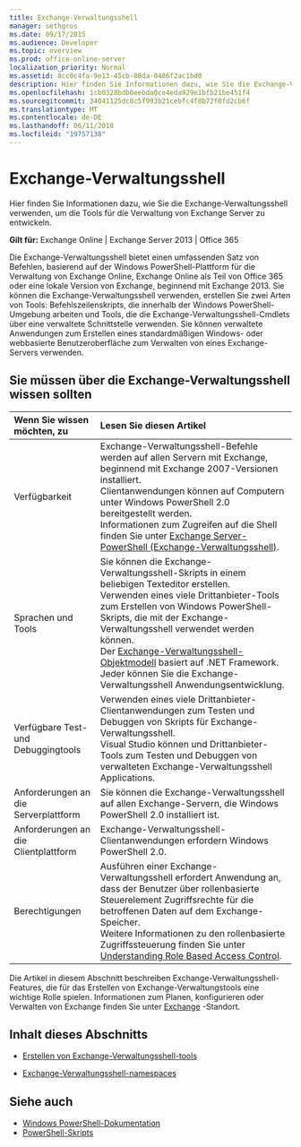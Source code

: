 ```yaml
---
title: Exchange-Verwaltungsshell
manager: sethgros
ms.date: 09/17/2015
ms.audience: Developer
ms.topic: overview
ms.prod: office-online-server
localization_priority: Normal
ms.assetid: 8cc0c4fa-9e13-45cb-88da-0486f2ac1bd0
description: Hier finden Sie Informationen dazu, wie Sie die Exchange-Verwaltungsshell verwenden, um die Tools für die Verwaltung von Exchange Server zu entwickeln.
ms.openlocfilehash: 1cb0328bdb0eebda0ce4eda929e1bfb21be451f4
ms.sourcegitcommit: 34041125dc8c5f993b21cebfc4f8b72f0fd2cb6f
ms.translationtype: MT
ms.contentlocale: de-DE
ms.lasthandoff: 06/11/2018
ms.locfileid: "19757138"
---
```

# <a name="exchange-management-shell"></a>Exchange-Verwaltungsshell

Hier finden Sie Informationen dazu, wie Sie die Exchange-Verwaltungsshell verwenden, um die Tools für die Verwaltung von Exchange Server zu entwickeln.
  
**Gilt für:** Exchange Online | Exchange Server 2013 | Office 365
  
Die Exchange-Verwaltungsshell bietet einen umfassenden Satz von Befehlen, basierend auf der Windows PowerShell-Plattform für die Verwaltung von Exchange Online, Exchange Online als Teil von Office 365 oder eine lokale Version von Exchange, beginnend mit Exchange 2013. Sie können die Exchange-Verwaltungsshell verwenden, erstellen Sie zwei Arten von Tools: Befehlszeilenskripts, die innerhalb der Windows PowerShell-Umgebung arbeiten und Tools, die die Exchange-Verwaltungsshell-Cmdlets über eine verwaltete Schnittstelle verwenden. Sie können verwaltete Anwendungen zum Erstellen eines standardmäßigen Windows- oder webbasierte Benutzeroberfläche zum Verwalten von eines Exchange-Servers verwenden. 
  
## <a name="what-you-need-to-know-about-the-exchange-management-shell"></a>Sie müssen über die Exchange-Verwaltungsshell wissen sollten

|Wenn Sie wissen möchten, zu|Lesen Sie diesen Artikel|
|:-----|:-----|
|Verfügbarkeit  <br/> |Exchange-Verwaltungsshell-Befehle werden auf allen Servern mit Exchange, beginnend mit Exchange 2007-Versionen installiert.<br/>Clientanwendungen können auf Computern unter Windows PowerShell 2.0 bereitgestellt werden.<br/> Informationen zum Zugreifen auf die Shell finden Sie unter [Exchange Server-PowerShell (Exchange-Verwaltungsshell)](https://docs.microsoft.com/en-us/powershell/exchange/exchange-server/exchange-management-shell?view=exchange-ps).  <br/> |
|Sprachen und Tools  <br/> |Sie können die Exchange-Verwaltungsshell-Skripts in einem beliebigen Texteditor erstellen.<br/>Verwenden eines viele Drittanbieter-Tools zum Erstellen von Windows PowerShell-Skripts, die mit der Exchange-Verwaltungsshell verwendet werden können.  <br/> Der [Exchange-Verwaltungsshell-Objektmodell](exchange-management-shell-namespaces.md) basiert auf .NET Framework.<br/>Jeder können Sie die Exchange-Verwaltungsshell Anwendungsentwicklung.  <br/> |
|Verfügbare Test- und Debuggingtools  <br/> |Verwenden eines viele Drittanbieter-Clientanwendungen zum Testen und Debuggen von Skripts für Exchange-Verwaltungsshell.  <br/> Visual Studio können und Drittanbieter-Tools zum Testen und Debuggen von verwalteten Exchange-Verwaltungsshell Applications.  <br/> |
|Anforderungen an die Serverplattform  <br/> |Sie können die Exchange-Verwaltungsshell auf allen Exchange-Servern, die Windows PowerShell 2.0 installiert ist.  <br/> |
|Anforderungen an die Clientplattform  <br/> |Exchange-Verwaltungsshell-Clientanwendungen erfordern Windows PowerShell 2.0.  <br/> |
|Berechtigungen  <br/> |Ausführen einer Exchange-Verwaltungsshell erfordert Anwendung an, dass der Benutzer über rollenbasierte Steuerelement Zugriffsrechte für die betroffenen Daten auf dem Exchange-Speicher.<br/>Weitere Informationen zu den rollenbasierte Zugriffssteuerung finden Sie unter [Understanding Role Based Access Control](http://technet.microsoft.com/en-us/library/dd298183.aspx).  <br/> |
   
Die Artikel in diesem Abschnitt beschreiben Exchange-Verwaltungsshell-Features, die für das Erstellen von Exchange-Verwaltungstools eine wichtige Rolle spielen. Informationen zum Planen, konfigurieren oder Verwalten von Exchange finden Sie unter [Exchange](https://docs.microsoft.com/en-us/exchange/) -Standort.
  
## <a name="in-this-section"></a>Inhalt dieses Abschnitts

- [Erstellen von Exchange-Verwaltungsshell-tools](create-exchange-management-shell-tools.md)
    
- [Exchange-Verwaltungsshell-namespaces](exchange-management-shell-namespaces.md)
    
## <a name="see-also"></a>Siehe auch
  
- [Windows PowerShell-Dokumentation](https://docs.microsoft.com/en-us/powershell/scripting/getting-started/getting-started-with-windows-powershell?view=powershell-6)
- [PowerShell-Skripts](https://docs.microsoft.com/en-us/powershell/scripting/powershell-scripting?view=powershell-6)
    

